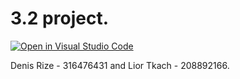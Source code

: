 # 3.2 project.

[![Open in Visual Studio Code](https://classroom.github.com/assets/open-in-vscode-718a45dd9cf7e7f842a935f5ebbe5719a5e09af4491e668f4dbf3b35d5cca122.svg)](https://classroom.github.com/online_ide?assignment_repo_id=11160521&assignment_repo_type=AssignmentRepo)

Denis Rize - 316476431 and Lior Tkach - 208892166.
